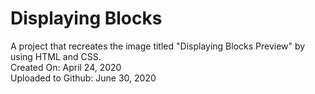 # Displaying Blocks
A project that recreates the image titled "Displaying Blocks Preview" by using HTML and CSS.\
Created On: April 24, 2020\
Uploaded to Github: June 30, 2020